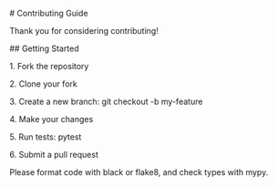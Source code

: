 \# Contributing Guide

Thank you for considering contributing!

\## Getting Started

1\. Fork the repository

2\. Clone your fork

3\. Create a new branch: git checkout -b my-feature

4\. Make your changes

5\. Run tests: pytest

6\. Submit a pull request

Please format code with black or flake8, and check types with mypy.

